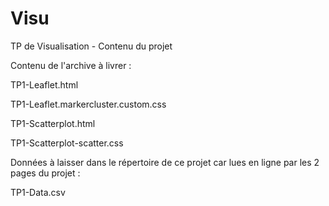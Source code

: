 # Visu
TP de Visualisation - Contenu du projet

Contenu de l'archive à livrer :

TP1-Leaflet.html

TP1-Leaflet.markercluster.custom.css

TP1-Scatterplot.html

TP1-Scatterplot-scatter.css




Données à laisser dans le répertoire de ce projet car lues en ligne par les 2 pages du projet :

TP1-Data.csv
